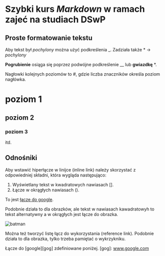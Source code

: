 # Szybki kurs _Markdown_ w ramach zajeć na studiach DSwP

## Proste formatowanie tekstu

Aby tekst był _pochylony_ można użyć podkreślenia _. Zadziała także * -> *pochylony*

__Pogrubienie__ osiąga się poprzez podwójne podkreślenie __ lub **gwiazdkę** *.

Nagłowki kolejnych poziomów to #, gdzie liczba znaczników określa poziom nagłówka.

# poziom 1

## poziom 2

### poziom 3

itd.

## Odnośniki

Aby wstawić hiperłącze w linijce (inline link) należy skorzystać z odpowiedniej składni, która wygląda następująco:

1. Wyświetlany tekst w kwadratowych nawiasach [].
2. Łącze w okrągłych nawiasach ().

To jest [łącze do google](www.google.com).

Podobnie działa to dla obrazków, ale tekst w nawiasach kawadratowyh to tekst alternatywny a w okrągłych jest łącze do obrazka.

![batman](https://cdn.shoplo.com/0751/products/th1024/aaab/2333-batman.png)

Można też tworzyć listę łącz do wykorzystania (reference link). Podobnie działa to dla obrazka, tylko trzeba pamiętać o wykrzykniku.

Łącze do [google][gog] zdefiniowane poniżej.
[gog]: www.google.com
